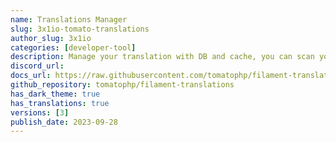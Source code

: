 ```yaml
---
name: Translations Manager
slug: 3x1io-tomato-translations
author_slug: 3x1io
categories: [developer-tool]
description: Manage your translation with DB and cache, you can scan your languages tags like trans(), __(), and get the string inside and translate them use UI
discord_url: 
docs_url: https://raw.githubusercontent.com/tomatophp/filament-translations/master/README.md
github_repository: tomatophp/filament-translations
has_dark_theme: true
has_translations: true
versions: [3]
publish_date: 2023-09-28
---
```

